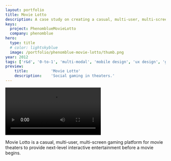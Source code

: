 ```yaml
---
layout: portfolio
title: Movie Lotto
description: A case study on creating a casual, multi-user, multi-screen experience for theaters.
keys:
  project: PhenomblueMovieLotto
  company: phenomblue
hero:
  type: title
  # color: lightskyblue
  image: /portfolio/phenomblue-movie-lotto/thumb.png
year: 2012
tags: ['r&d', '0-to-1', 'multi-modal', 'mobile design', 'ux design', 'game design']
preview:
    title:          'Movie Lotto'
    description:    'Social gaming in theaters.'
---
```


<Video src="https://www.youtube.com/embed/_l6rD1AM4qo"></Video>

Movie Lotto is a casual, multi-user, multi-screen gaming platform for movie theaters to provide next-level interactive entertainment before a movie begins.